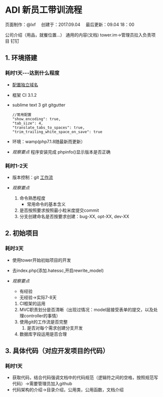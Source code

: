 # ADI 新员工带训流程

<div class="sub-title">页面制作：@lxf&emsp; 创建于：2017.09.04&emsp; 最后更新：09.04 18：00</div>

>
公司介绍（用品，就餐位置...）
通用的内容(文档)
tower.im->管理员拉入负责项目
钉钉

## 1. 环境搭建
### 耗时1天---达到什么程度
* [配置独立域名](http://static-res.edockey.com/force/build_local.html)

* 框架 CI 3.1.2
* sublime text 3
    git
    gitgutter

    ```
    //常用配置
    "show_encoding": true,
    "tab_size": 4,
    "translate_tabs_to_spaces": true,
    "trim_trailing_white_space_on_save": true
    ```
* 环境：wamp(php7.1.8随最新而更新）

* *观察要点*
    程序安装完成
    phpinfo()显示版本是否正确

### 耗时1-2天
* 版本控制：git
    [工作流](http://static-res.edockey.com/force/git.html)

* *观察要点*
    1. 命令熟悉程度
        * 常用命令的基本含义
    2. 是否按照要求按照最小粒米度提交commit
    3. 分支创建命名是否按要求创建：bug-XX, opt-XX, dev-XX


## 2. 初始项目
### 耗时3天


* 使用tower开始初始项目的开发
* 去index.php(添加.hatessc,开启rewrite_model)

* *观察要点*
    * 有经验
    * 无经验->实际7-8天

    1. CI框架的运用
    1. MVC职责划分是否清晰（出现过情况：model层接受表单的提交，以及处理controller的事情）
    2. 使用git的工作流是否完整
        1. 是否对每个需求创建分支开发
    2. 数据库字段运用是否合理

## 3. 具体代码（对应开发项目的代码）
### 耗时1天
* 获取代码，结合代码强调文档中的代码规范（逻辑符之间的空格，按照规范写代码）->需要管理员加入github
* 代码架构的介绍->目录介绍，公用类，公用函数，文档介绍
